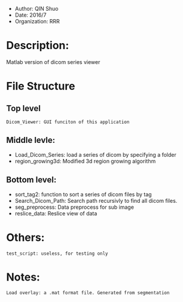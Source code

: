 - Author: QIN Shuo
- Date: 2016/7
- Organization: RRR


# Description:
Matlab version of dicom series viewer


# File Structure

## Top level
	Dicom_Viewer: GUI funciton of this application

## Middle levle:
- Load_Dicom_Series: load a series of dicom by specifying a folder
- region_growing3d: Modified 3d region growing algorithm

## Bottom level:
- sort_tag2: function to sort a series of dicom files by tag
- Search_Dicom_Path: Search path recursivly to find all dicom files.
- seg_preprocess: Data preprocess for sub image
- reslice_data: Reslice view of data


# Others:
	test_script: useless, for testing only


# Notes:
	Load overlay: a .mat format file. Generated from segmentation









